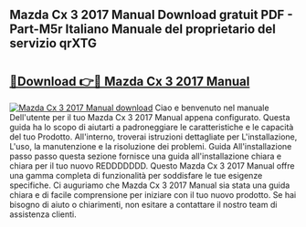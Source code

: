 ## Mazda Cx 3 2017 Manual Download gratuit PDF - Part-M5r Italiano Manuale del proprietario del servizio qrXTG

# <h2><a href="http://dfdhwjf.blite.top/?on=Mazda+Cx+3+2017+Manual">🔗Download 👉🔴 Mazda Cx 3 2017 Manual</a></h2>

[![Mazda Cx 3 2017 Manual download](https://i.imgur.com/lujVjoI.png)](http://dfdhwjf.blite.top/?on=Mazda+Cx+3+2017+Manual)
Ciao e benvenuto nel manuale Dell'utente per il tuo Mazda Cx 3 2017 Manual appena configurato. Questa guida ha lo scopo di aiutarti a padroneggiare le caratteristiche e le capacità del tuo Prodotto. All'interno, troverai istruzioni dettagliate per L'installazione, L'uso, la manutenzione e la risoluzione dei problemi. Guida All'installazione passo passo questa sezione fornisce una guida all'installazione chiara e chiara per il tuo nuovo REDDDDDDD. Questo Mazda Cx 3 2017 Manual offre una gamma completa di funzionalità per soddisfare le tue esigenze specifiche. Ci auguriamo che Mazda Cx 3 2017 Manual sia stata una guida chiara e di facile comprensione per iniziare con il tuo nuovo prodotto. Se hai bisogno di aiuto o chiarimenti, non esitare a contattare il nostro team di assistenza clienti.
